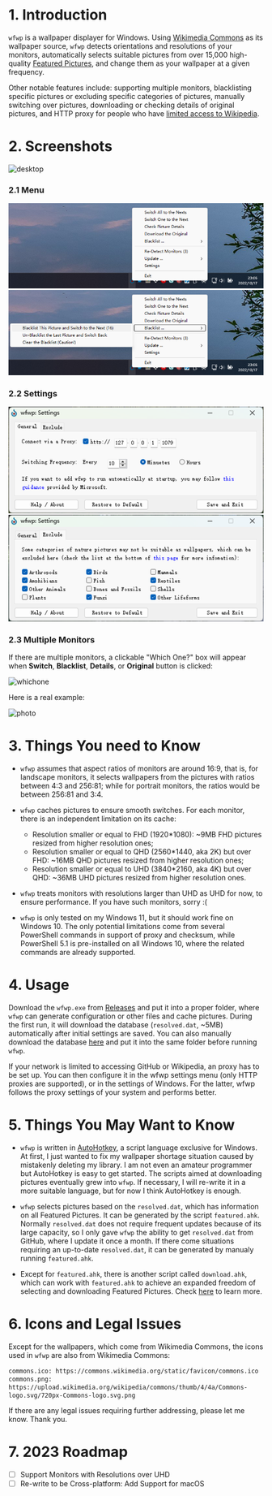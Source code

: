 # 1. Introduction

`wfwp` is a wallpaper displayer for Windows. Using [Wikimedia Commons](https://commons.wikimedia.org/wiki/Main_Page) as its wallpaper source, `wfwp` detects orientations and resolutions of your monitors, automatically selects suitable pictures from over 15,000 high-quality [Featured Pictures](https://commons.wikimedia.org/wiki/Commons:Featured_pictures), and change them as your wallpaper at a given frequency.

Other notable features include: supporting multiple monitors, blacklisting specific pictures or excluding specific categories of pictures, manually switching over pictures, downloading or checking details of original pictures, and HTTP proxy for people who have [limited access to Wikipedia](https://en.wikipedia.org/wiki/Censorship_of_Wikipedia).

# 2. Screenshots

![desktop](/screenshots/1.png)

### 2.1 Menu

![menu](/screenshots/2.png)![blacklist](/screenshots/3.png)

### 2.2 Settings

![general](/screenshots/4.png)![exclude](/screenshots/5.png)

### 2.3 Multiple Monitors

If there are multiple monitors, a clickable "Which One?" box will appear when **Switch**, **Blacklist**, **Details**, or **Original** button is clicked:

![whichone](/screenshots/6.png)

Here is a real example:

![photo](/screenshots/7.png)

# 3. Things You need to Know

- `wfwp` assumes that aspect ratios of monitors are around 16:9, that is, for landscape monitors, it selects wallpapers from the pictures with ratios between 4:3 and 256:81; while for portrait monitors, the ratios would be between 256:81 and 3:4.

- `wfwp` caches pictures to ensure smooth switches. For each monitor, there is an independent limitation on its cache:
  - Resolution smaller or equal to FHD (1920*1080): ~9MB FHD pictures resized from higher resolution ones;
  - Resolution smaller or equal to QHD (2560*1440, aka 2K) but over FHD: ~16MB QHD pictures resized from higher resolution ones;
  - Resolution smaller or equal to UHD (3840*2160, aka 4K) but over QHD: ~36MB UHD pictures resized from higher resolution ones.

- `wfwp` treats monitors with resolutions larger than UHD as UHD for now, to ensure performance. If you have such monitors, sorry :(

- `wfwp` is only tested on my Windows 11, but it should work fine on Windows 10. The only potential limitations come from several PowerShell commands in support of proxy and checksum, while PowerShell 5.1 is pre-installed on all Windows 10, where the related commands are already supported.

# 4. Usage

Download the `wfwp.exe` from [Releases](https://github.com/fjn308/wfwp/releases) and put it into a proper folder, where `wfwp` can generate configuration or other files and cache pictures. During the first run, it will download the database (`resolved.dat`, ~5MB) automatically after initial settings are saved. You can also manually download the database [here](https://raw.githubusercontent.com/fjn308/wfwp/main/upload/resolved.dat) and put it into the same folder before running `wfwp`.

If your network is limited to accessing GitHub or Wikipedia, an proxy has to be set up. You can then configure it in the wfwp settings menu (only HTTP proxies are supported), or in the settings of Windows. For the latter, wfwp follows the proxy settings of your system and performs better.

# 5. Things You May Want to Know

- `wfwp` is written in [AutoHotkey](https://www.autohotkey.com/), a script language exclusive for Windows. At first, I just wanted to fix my wallpaper shortage situation caused by mistakenly deleting my library. I am not even an amateur programmer but AutoHotkey is easy to get started. The scripts aimed at downloading pictures eventually grew into `wfwp`. If necessary, I will re-write it in a more suitable language, but for now I think AutoHotkey is enough.

- `wfwp` selects pictures based on the `resolved.dat`, which has information on all Featured Pictures. It can be generated by the script `featured.ahk`. Normally `resolved.dat` does not require frequent updates because of its large capacity, so I only gave `wfwp` the ability to get `resolved.dat` from GitHub, where I update it once a month. If there come situations requiring an up-to-date `resolved.dat`, it can be generated by manualy running `featured.ahk`.

- Except for `featured.ahk`, there is another script called `download.ahk`, which can work with `featured.ahk` to achieve an expanded freedom of selecting and downloading Featured Pictures. Check [here](https://github.com/fjn308/wfwp/tree/main/scripts) to learn more.

# 6. Icons and Legal Issues

Except for the wallpapers, which come from Wikimedia Commons, the icons used in `wfwp` are also from Wikimedia Commons:

```
commons.ico: https://commons.wikimedia.org/static/favicon/commons.ico
commons.png: https://upload.wikimedia.org/wikipedia/commons/thumb/4/4a/Commons-logo.svg/720px-Commons-logo.svg.png
```

If there are any legal issues requiring further addressing, please let me know. Thank you.

# 7. 2023 Roadmap

- [ ] Support Monitors with Resolutions over UHD
- [ ] Re-write to be Cross-platform: Add Support for macOS

